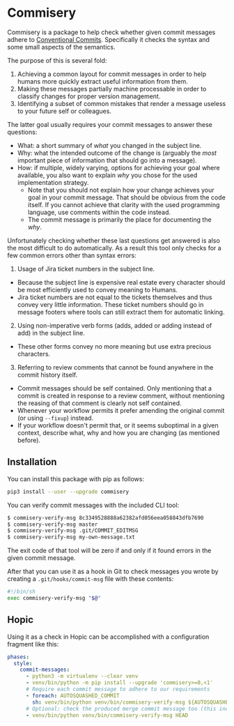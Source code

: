 # Commisery

Commisery is a package to help check whether given commit messages adhere to [Conventional Commits].
Specifically it checks the syntax and some small aspects of the semantics.

The purpose of this is several fold:

1. Achieving a common layout for commit messages in order to help humans more quickly extract useful information from them.
2. Making these messages partially machine processable in order to classify changes for proper version management.
3. Identifying a subset of common mistakes that render a message useless to your future self or colleagues.

The latter goal usually requires your commit messages to answer these questions:
* What: a short summary of _what_ you changed in the subject line.
* Why: what the intended outcome of the change is (arguably the _most_ important piece of information that should go into a message).
* How: if multiple, widely varying, options for achieving your goal where available, you also want to explain _why_ you chose for the used implementation strategy.
  - Note that you should not explain how your change achieves your goal in your commit message.
    That should be obvious from the code itself.
    If you cannot achieve that clarity with the used programming language, use comments within the code instead.
  - The commit message is primarily the place for documenting the _why_.

Unfortunately checking whether these last questions get answered is also the most difficult to do automatically.
As a result this tool only checks for a few common errors other than syntax errors:
1. Usage of Jira ticket numbers in the subject line.
  - Because the subject line is expensive real estate every character should be most efficiently used to convey meaning to Humans.
  - Jira ticket numbers are not equal to the tickets themselves and thus convey very little information.
    These ticket numbers should go in message footers where tools can still extract them for automatic linking.
2. Using non-imperative verb forms (adds, added or adding instead of add) in the subject line.
  - These other forms convey no more meaning but use extra precious characters.
3. Referring to review comments that cannot be found anywhere in the commit history itself.
  - Commit messages should be self contained.
    Only mentioning that a commit is created in response to a review comment, without mentioning the reasing of that comment is clearly not self contained.
  - Whenever your workflow permits it prefer amending the original commit (or using `--fixup`) instead.
  - If your workflow doesn't permit that, or it seems suboptimal in a given context, describe what, why and how you are changing (as mentioned before).

## Installation

You can install this package with pip as follows:

```sh
pip3 install --user --upgrade commisery
```

You can verify commit messages with the included CLI tool:

```sh
$ commisery-verify-msg 8c3349528888a62382afd056eea058843dfb7690
$ commisery-verify-msg master
$ commisery-verify-msg .git/COMMIT_EDITMSG
$ commisery-verify-msg my-own-message.txt
```

The exit code of that tool will be zero if and only if it found errors in the given commit message.

After that you can use it as a hook in Git to check messages you wrote by creating a `.git/hooks/commit-msg` file with these contents:
```sh
#!/bin/sh
exec commisery-verify-msg "$@"
```

## Hopic

Using it as a check in Hopic can be accomplished with a configuration fragment like this:
```yaml
phases:
  style:
    commit-messages:
      - python3 -m virtualenv --clear venv
      - venv/bin/python -m pip install --upgrade 'commisery>=0,<1'
      # Require each commit message to adhere to our requirements
      - foreach: AUTOSQUASHED_COMMIT
        sh: venv/bin/python venv/bin/commisery-verify-msg ${AUTOSQUASHED_COMMIT}
      # Optional: check the produced merge commit message too (this includes the PR title)
      - venv/bin/python venv/bin/commisery-verify-msg HEAD
```

[Conventional Commits]: https://www.conventionalcommits.org/en/v1.0.0/
